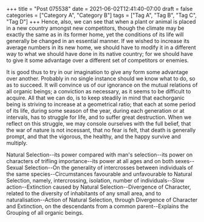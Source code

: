 +++
title = "Post 075538"
date = 2021-06-02T12:41:40-07:00
draft = false
categories = ["Category A", "Category B"]
tags = ["Tag A", "Tag B", "Tag C", "Tag D"]
+++
Hence, also, we can see that when a plant or animal is placed in a new country amongst new competitors, though the climate may be exactly the same as in its former home, yet the conditions of its life will generally be changed in an essential manner. If we wished to increase its average numbers in its new home, we should have to modify it in a different way to what we should have done in its native country; for we should have to give it some advantage over a different set of competitors or enemies.

It is good thus to try in our imagination to give any form some advantage over another. Probably in no single instance should we know what to do, so as to succeed. It will convince us of our ignorance on the mutual relations of all organic beings; a conviction as necessary, as it seems to be difficult to acquire. All that we can do, is to keep steadily in mind that eachorganic being is striving to increase at a geometrical ratio; that each at some period of its life, during some season of the year, during each generation or at intervals, has to struggle for life, and to suffer great destruction. When we reflect on this struggle, we may console ourselves with the full belief, that the war of nature is not incessant, that no fear is felt, that death is generally prompt, and that the vigorous, the healthy, and the happy survive and multiply.

Natural Selection--its power compared with man's selection--its power on characters of trifling importance--its power at all ages and on both sexes--Sexual Selection--On the generality of intercrosses between individuals of the same species--Circumstances favourable and unfavourable to Natural Selection, namely, intercrossing, isolation, number of individuals--Slow action--Extinction caused by Natural Selection--Divergence of Character, related to the diversity of inhabitants of any small area, and to naturalisation--Action of Natural Selection, through Divergence of Character and Extinction, on the descendants from a common parent--Explains the Grouping of all organic beings.

